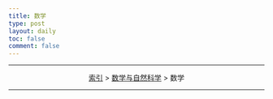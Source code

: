```yaml
---
title: 数学
type: post
layout: daily
toc: false
comment: false
---
```

---
<span><center>[索引](/gknows/index) > [数学与自然科学](/gknows/数学与自然科学) > 数学</center></span>

---
